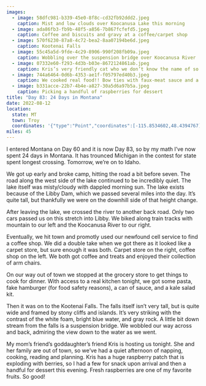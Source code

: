```yaml
---
images:
  - image: 58dfc981-b339-45e0-8f8c-cd32fb92ddd2.jpeg
    caption: Mist and low clouds over Koocanusa Lake this morning
  - image: ada86fb3-fb9b-48f5-a856-7b867fcfefd5.jpeg
    caption: Coffee and biscuits and gravy at a coffee/carpet shop
  - image: 570f6230-87a8-4c72-bea2-8aa07194be6d.jpeg
    caption: Kootenai Falls
  - image: 55c45a5d-9fde-4c29-8906-990f208fb09a.jpeg
    caption: Wobbling over the suspension bridge over Koocanusa River
  - image: 07332e60-f293-4d3b-b03e-8672124861ab.jpeg
    caption: Kris’s very friendly cat who we don’t know the name of so have dubbed Herb
  - image: 744a6464-0d6b-4353-ae1f-f05797ed40b3.jpeg
    caption: We cooked real food!! Bow ties with faux-meat sauce and a kale salad
  - image: b331acce-22b7-4b4e-a827-30a5d6a97b5a.jpeg
    caption: Picking a handful of raspberries for dessert
title: "Day 83: 24 Days in Montana"
date: 2022-08-12
location:
  state: MT
  town: Troy
  coordinates: '{"type":"Point","coordinates":[-115.8534602,48.4394767]}'
miles: 45
---
```

I entered Montana on Day 60 and it is now Day 83, so by my math I’ve now spent 24 days in Montana. It has trounced Michigan in the contest for state spent longest crossing. Tomorrow, we’re on to Idaho.

We got up early and broke camp, hitting the road a bit before seven. The road along the west side of the lake continued to be incredibly quiet. The lake itself was misty/cloudy with dappled morning sun. The lake exists because of the Libby Dam, which we passed several miles into the day. It’s quite tall, but thankfully we were on the downhill side of that height change. 

After leaving the lake, we crossed the river to another back road. Only two cars passed us on this stretch into Libby. We biked along train tracks with mountain to our left and the Koocanusa River to our right. 

Eventually, we hit town and promotly used our newfound cell service to find a coffee shop. We did a double take when we got there as it looked like a carpet store, but sure enough it was both. Carpet store on the right, coffee shop on the left. We both got coffee and treats and enjoyed their collection of arm chairs. 

On our way out of town we stopped at the grocery store to get things to cook for dinner. With access to a real kitchen tonight, we got some pasta, fake hamburger (for food safety reasons), a can of sauce, and a kale salad kit. 

Then it was on to the Kootenai Falls. The falls itself isn’t very tall, but is quite wide and framed by stony cliffs and islands. It’s very striking with the contrast of the white foam, bright blue water, and gray rock. A little bit down stream from the falls is a suspension bridge. We wobbled our way across and back, admiring the view down to the water as we went. 

My mom’s friend’s goddaughter’s friend Kris is hosting us tonight. She and her family are out of town, so we’ve had a quiet afternoon of napping, cooking, reading and planning. Kris has a huge raspberry patch that is exploding with berries, so I had a few for snack upon arrival and then a handful for dessert this evening. Fresh raspberries are one of my favorite fruits. So good!
